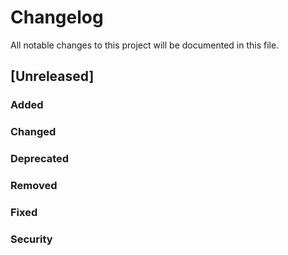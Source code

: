 # Changelog

All notable changes to this project will be documented in this file.

## [Unreleased]

### Added

### Changed

### Deprecated

### Removed

### Fixed

### Security
